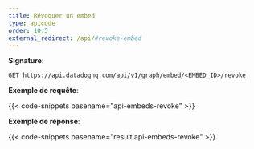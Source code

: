 ```yaml
---
title: Révoquer un embed
type: apicode
order: 10.5
external_redirect: /api/#revoke-embed
---
```


**Signature**:

`GET https://api.datadoghq.com/api/v1/graph/embed/<EMBED_ID>/revoke`

**Exemple de requête**:

{{< code-snippets basename="api-embeds-revoke" >}}

**Exemple de réponse**:

{{< code-snippets basename="result.api-embeds-revoke" >}}
